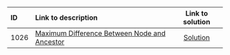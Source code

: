 | ID | Link to description | Link to solution
|:---|:---|:---:|
| 1026 | [Maximum Difference Between Node and Ancestor](https://leetcode.com/problems/maximum-difference-between-node-and-ancestor/) | [Solution](https://github.com/versenyi98/leetcode-solutions/tree/main/LeetCode/1026.%20Maximum%20Difference%20Between%20Node%20and%20Ancestor)|
